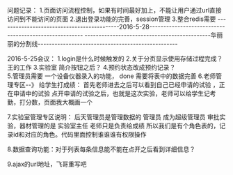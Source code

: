 
问题记录：
1.页面访问流程控制，如果有时间最好加上，不能让用户通过url直接访问到不能访问的页面
2.退出登录功能的完善，session管理
3.整合redis需要
-------------------------------------------2016-5-28------------------------------------------------------
---------------------------------------------华丽丽的分割线--------------------------------------------------


2016-5-25会议：
1.login是什么时候触发的
2.关于分页显示使用存储过程完成？  王的工作
3.实验室 简介按钮之后？
4.预约状态改成预约记录？  
5.管理员需要 一个设备仪器录入的功能，  done  需要将表中的数据完善
6.老师管理专区--》  给学生打成绩：
	首先老师进去之后可以看到自己已经申请的试验 ，正在申请中的试验
	点开申请的试验之后，也就是这次实验，老师可以给学生记考勤，打分数，页面我大概画一个
	
	
7.实验室管理专区说明：  后天管理员是管理数据的 管理员 成为超级管理员
						审批实验，器材管理的是 实验室主任
						老师只是负责给成绩
						所以我们是有个角色表的，记录id和对应的角色。代码里面控制谁谁谁有权限操作
						
8.数据查询功能：对于列表每条信息能不能在点开之后看到详细信息？


9.ajax的url地址，飞哥重写吧




